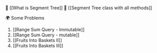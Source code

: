 📌 [[What is Segment Tree]]
📌  [[Segment Tree class with all methods]]

🌍 Some Problems 

1. [[Range Sum Query - Immutable]]
2. [[Range Sum Query - mutable]]
3. [[Fruits Into Baskets II]]
4. [[Fruits Into Baskets III]]

